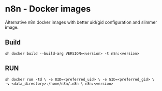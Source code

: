# n8n - Docker images

Alternative n8n docker images with better uid/gid configuration and slimmer image.

## Build
`sh
docker build --build-arg VERSION=<version> -t n8n:<version>
`

## RUN
`sh
docker run -td \
    -e UID=<preferred_uid> \
    -e GID=<preferred_gid> \
    -v <data_directory>:/home/n8n/.n8n \
    n8n:<version>
`
